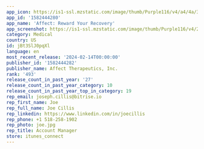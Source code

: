 ```yaml
---
app_icon: https://is1-ssl.mzstatic.com/image/thumb/Purple116/v4/a4/4a/38/a44a38f7-3a74-882a-663f-59e85916b5ba/AppIcon-1x_U007emarketing-0-5-0-85-220-0.png/1024x1024bb.png
app_id: '1582444280'
app_name: 'Affect: Reward Your Recovery'
app_screenshot: https://is1-ssl.mzstatic.com/image/thumb/Purple116/v4/24/a3/a4/24a3a403-7a20-cbda-f622-f04f6261773b/4af26b4d-eef7-4368-9456-807fb483e48b_image1.jpeg/1242x2688bb.png
category: Medical
country: US
id: jBt3SlJ0pqXl
language: en
most_recent_release: '2024-02-14T00:00:00'
publisher_id: '1582444282'
publisher_name: Affect Therapeutics, Inc.
rank: '493'
release_count_in_past_year: '27'
release_count_in_past_year_category: 10
release_count_in_past_year_top_in_category: 19
rep_email: joseph.cillis@bitrise.io
rep_first_name: Joe
rep_full_name: Joe Cillis
rep_linkedin: https://www.linkedin.com/in/joecillis
rep_phone: +1 518-258-1902
rep_photo: joe.jpg
rep_title: Account Manager
store: itunes_connect
---
```

